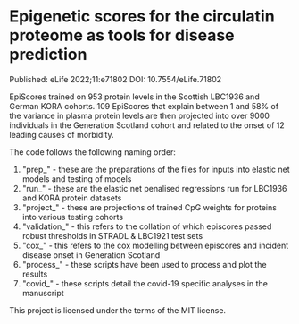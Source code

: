 # Epigenetic scores for the circulatin proteome as tools for disease prediction

Published: eLife 2022;11:e71802 DOI: 10.7554/eLife.71802

EpiScores trained on 953 protein levels in the Scottish LBC1936 and German KORA cohorts. 109 EpiScores that explain between 1 and 58% of the variance in plasma protein levels are then projected into over 9000 individuals in the Generation Scotland cohort and related to the onset of 12 leading causes of morbidity.

The code follows the following naming order:
1) "prep_" - these are the preparations of the files for inputs into elastic net models and testing of models
2) "run_" - these are the elastic net penalised regressions run for LBC1936 and KORA protein datasets 
3) "project_" - these are projections of trained CpG weights for proteins into various testing cohorts 
4) "validation_" - this refers to the collation of which episcores passed robust thresholds in STRADL & LBC1921 test sets
5) "cox_" - this refers to the cox modelling between episcores and incident disease onset in Generation Scotland
6) "process_" - these scripts have been used to process and plot the results
7) "covid_" - these scripts detail the covid-19 specific analyses in the manuscript 

This project is licensed under the terms of the MIT license.
